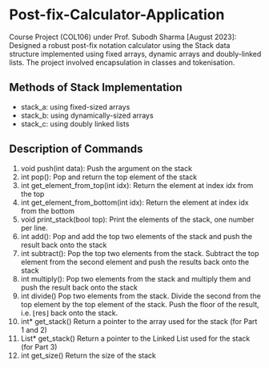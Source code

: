 # Post-fix-Calculator-Application
Course Project (COL106) under Prof. Subodh Sharma [August 2023]: Designed a robust post-fix notation calculator using the Stack data structure implemented using fixed arrays, dynamic
arrays and doubly-linked lists. The project involved encapsulation in classes and tokenisation.
## Methods of Stack Implementation
- stack_a: using fixed-sized arrays
- stack_b: using dynamically-sized arrays
- stack_c: using doubly linked lists
## Description of Commands
1. void push(int data): Push the argument on the stack
1. int pop(): Pop and return the top element of the stack
1. int get_element_from_top(int idx): Return the element at index idx from the top
1. int get_element_from_bottom(int idx): Return the element at index idx from the bottom
1. void print_stack(bool top): Print the elements of the stack, one number per line.
1. int add(): Pop and add the top two elements of the stack and push the result back onto the stack
1. int subtract(): Pop the top two elements from the stack. Subtract the top element from the second element and push the results back onto the stack
1. int multiply(): Pop two elements from the stack and multiply them
and push the result back onto the stack
1. int divide() Pop two elements from the stack. Divide the second from the top element by the top element of the stack. Push the floor of the result, i.e. ⌊res⌋ back onto the stack.
1. int* get_stack() Return a pointer to the array used for the stack (for Part 1 and 2)
1. List* get_stack() Return a pointer to the Linked List used for the stack (for Part 3)
1. int get_size() Return the size of the stack
